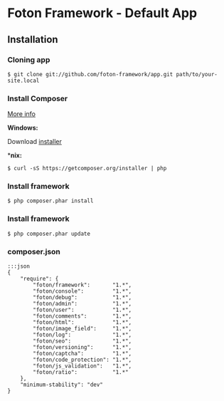 # Foton Framework - Default App

## Installation

### Cloning app
	
	$ git clone git://github.com/foton-framework/app.git path/to/your-site.local

### Install Composer

[More info](http://getcomposer.org/)

**Windows:**

Download [installer](https://getcomposer.org/Composer-Setup.exe)

***nix:**
	
	$ curl -sS https://getcomposer.org/installer | php

### Install framework

	$ php composer.phar install

### Install framework

	$ php composer.phar update

### composer.json

	:::json
	{
		"require": {
			"foton/framework":       "1.*",
			"foton/console":         "1.*",
			"foton/debug":           "1.*",
			"foton/admin":           "1.*",
			"foton/user":            "1.*",
			"foton/comments":        "1.*",
			"foton/html":            "1.*",
			"foton/image_field":     "1.*",
			"foton/log":             "1.*",
			"foton/seo":             "1.*",
			"foton/versioning":      "1.*",
			"foton/captcha":         "1.*",
			"foton/code_protection": "1.*",
			"foton/js_validation":   "1.*",
			"foton/ratio":           "1.*"
		},
		"minimum-stability": "dev"
	}
